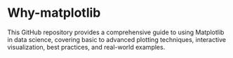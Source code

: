 # Why-matplotlib
This GitHub repository provides a comprehensive guide to using Matplotlib in data science, covering basic to advanced plotting techniques, interactive visualization, best practices, and real-world examples.
